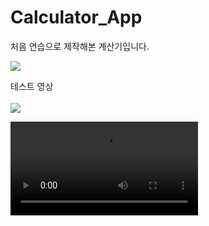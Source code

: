 # Calculator_App

처음 연습으로 제작해본 계산기입니다.

<img src = "https://raw.githubusercontent.com/jyoung111/Calculator_App/master/image/mycal.JPG"></img>


테스트 영상<br><br>
<img src = "https://raw.githubusercontent.com/jyoung111/Calculator_App/master/image/test.gif"></img>


<video src="https://github.com/jyoung111/Calculator_App/blob/master/video/test.mp4?raw=true" controls="controls"></video>
